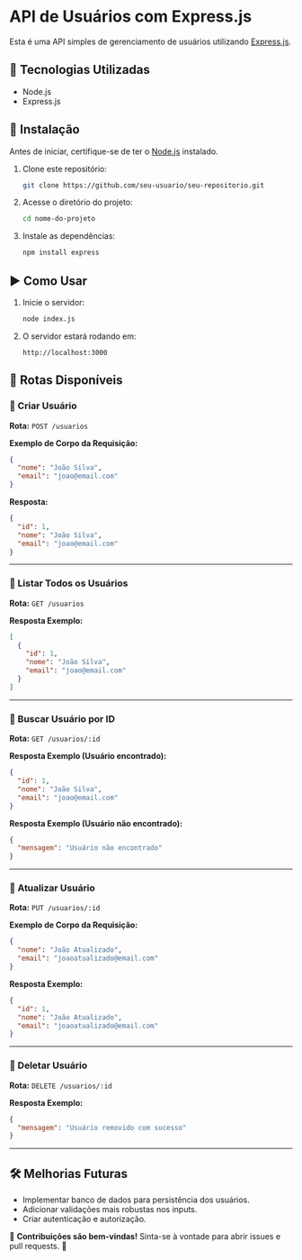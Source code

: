 # API de Usuários com Express.js

Esta é uma API simples de gerenciamento de usuários utilizando [Express.js](https://expressjs.com/).

## 🚀 Tecnologias Utilizadas

- Node.js
- Express.js

## 📌 Instalação

Antes de iniciar, certifique-se de ter o [Node.js](https://nodejs.org/) instalado.

1. Clone este repositório:

   ```sh
   git clone https://github.com/seu-usuario/seu-repositorio.git
   ```

2. Acesse o diretório do projeto:

   ```sh
   cd nome-do-projeto
   ```

3. Instale as dependências:

   ```sh
   npm install express
   ```

## ▶️ Como Usar

1. Inicie o servidor:

   ```sh
   node index.js
   ```

2. O servidor estará rodando em:

   ```
   http://localhost:3000
   ```

## 🔗 Rotas Disponíveis

### 📌 Criar Usuário

**Rota:** `POST /usuarios`

**Exemplo de Corpo da Requisição:**

```json
{
  "nome": "João Silva",
  "email": "joao@email.com"
}
```

**Resposta:**

```json
{
  "id": 1,
  "nome": "João Silva",
  "email": "joao@email.com"
}
```

---

### 📌 Listar Todos os Usuários

**Rota:** `GET /usuarios`

**Resposta Exemplo:**

```json
[
  {
    "id": 1,
    "nome": "João Silva",
    "email": "joao@email.com"
  }
]
```

---

### 📌 Buscar Usuário por ID

**Rota:** `GET /usuarios/:id`

**Resposta Exemplo (Usuário encontrado):**

```json
{
  "id": 1,
  "nome": "João Silva",
  "email": "joao@email.com"
}
```

**Resposta Exemplo (Usuário não encontrado):**

```json
{
  "mensagem": "Usuário não encontrado"
}
```

---

### 📌 Atualizar Usuário

**Rota:** `PUT /usuarios/:id`

**Exemplo de Corpo da Requisição:**

```json
{
  "nome": "João Atualizado",
  "email": "joaoatualizado@email.com"
}
```

**Resposta Exemplo:**

```json
{
  "id": 1,
  "nome": "João Atualizado",
  "email": "joaoatualizado@email.com"
}
```

---

### 📌 Deletar Usuário

**Rota:** `DELETE /usuarios/:id`

**Resposta Exemplo:**

```json
{
  "mensagem": "Usuário removido com sucesso"
}
```

---

## 🛠 Melhorias Futuras

- Implementar banco de dados para persistência dos usuários.
- Adicionar validações mais robustas nos inputs.
- Criar autenticação e autorização.

📌 **Contribuições são bem-vindas!** Sinta-se à vontade para abrir issues e pull requests. 🚀

